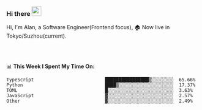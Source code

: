 ### Hi there <img src="https://media.giphy.com/media/hvRJCLFzcasrR4ia7z/giphy.gif" width="25px">

<!-- ![visitors](https://visitor-badge.glitch.me/badge?page_id=dislfyer.dislfyer) -->

Hi, I'm Alan, a Software Engineer(Frontend focus), 🏠 Now live in Tokyo/Suzhou(current).

<br/>
<br/>

📊 **This Week I Spent My Time On:**


<!--START_SECTION:waka-->

```text
TypeScript                          ████████████████▒░░░░░░░░  65.66%
Python                              ████▒░░░░░░░░░░░░░░░░░░░░  17.37%
TOML                                █░░░░░░░░░░░░░░░░░░░░░░░░  3.63%
JavaScript                          ▓░░░░░░░░░░░░░░░░░░░░░░░░  2.57%
Other                               ▓░░░░░░░░░░░░░░░░░░░░░░░░  2.49%
```

<!--END_SECTION:waka-->

<!--
**About Me:**
 -->
